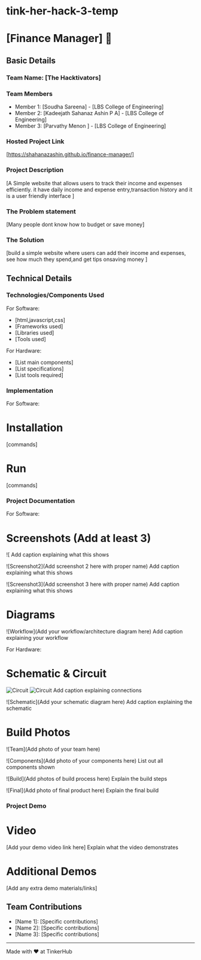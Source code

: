 # tink-her-hack-3-temp
# [Finance Manager] 🎯


## Basic Details
### Team Name: [The Hacktivators]


### Team Members
- Member 1: [Soudha Sareena] - [LBS College of Engineering]
- Member 2: [Kadeejath Sahanaz Ashin P A] - [LBS College of Engineering]
- Member 3: [Parvathy Menon ] - [LBS College of Engineering]

### Hosted Project Link
[https://shahanazashin.github.io/finance-manager/]

### Project Description
[A Simple website that allows users to track their income and expenses efficiently. it have daily income and expense entry,transaction history and it is a user friendly interface ]

### The Problem statement
[Many people dont know how to budget or save money]

### The Solution
[build a simple website where users can add their income and expenses, see how much they spend,and get tips onsaving money ]

## Technical Details
### Technologies/Components Used
For Software:
- [html,javascript,css]
- [Frameworks used]
- [Libraries used]
- [Tools used]

For Hardware:
- [List main components]
- [List specifications]
- [List tools required]

### Implementation
For Software:
# Installation
[commands]

# Run
[commands]

### Project Documentation
For Software:

# Screenshots (Add at least 3)
![
Add caption explaining what this shows

![Screenshot2](Add screenshot 2 here with proper name)
Add caption explaining what this shows

![Screenshot3](Add screenshot 3 here with proper name)
Add caption explaining what this shows

# Diagrams
![Workflow](Add your workflow/architecture diagram here)
Add caption explaining your workflow

For Hardware:

# Schematic & Circuit
![Circuit]()
![Circuit]()
Add caption explaining connections

![Schematic](Add your schematic diagram here)
Add caption explaining the schematic

# Build Photos
![Team](Add photo of your team here)


![Components](Add photo of your components here)
List out all components shown

![Build](Add photos of build process here)
Explain the build steps

![Final](Add photo of final product here)
Explain the final build

### Project Demo
# Video
[Add your demo video link here]
Explain what the video demonstrates

# Additional Demos
[Add any extra demo materials/links]

## Team Contributions
- [Name 1]: [Specific contributions]
- [Name 2]: [Specific contributions]
- [Name 3]: [Specific contributions]

---
Made with ❤️ at TinkerHub

